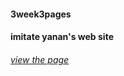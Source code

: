 #### 3week3pages
#### imitate yanan's web site
###### [view the page](https://yaoyaocjj.github.io/3week3pages/)
